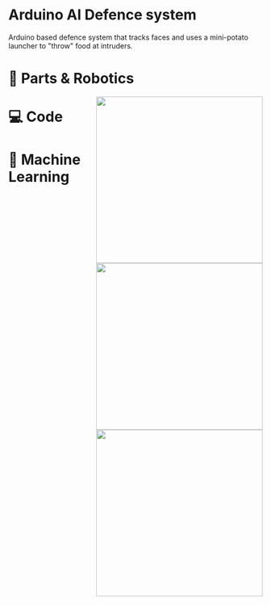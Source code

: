 # Arduino AI Defence system
Arduino based defence system that tracks faces and uses a mini-potato launcher to "throw" food at intruders.

# 🔋 Parts & Robotics

<img align="right" src="media/1.jpg" width="330" />

# 💻 Code

<img align="right" src="media/2.jpg" width="330" />

# 🤖 Machine Learning

<img align="right" src="media/3.jpg" width="330" />
